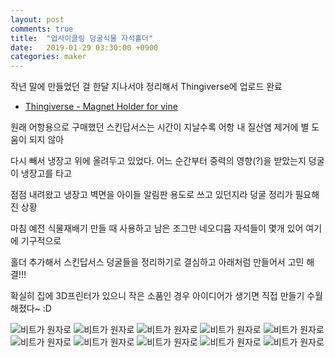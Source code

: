 ```yaml
---
layout: post
comments: true
title:  "업사이클링 덩굴식물 자석홀더"
date:   2019-01-29 03:30:00 +0900
categories: maker
---
```

작년 말에 만들었던 걸 한달 지나서야 정리해서 Thingiverse에 업로드 완료

- [Thingiverse - Magnet Holder for vine](https://www.thingiverse.com/thing:3387739)

원래 어항용으로 구매했던 스킨답서스는 시간이 지날수록 어항 내 질산염 제거에 별 도움이 되지 않아

다시 빼서 냉장고 위에 올려두고 있었다. 어느 순간부터 중력의 영향(?)을 받았는지 덩굴이 냉장고를 타고

점점 내려왔고 냉장고 벽면을 아이들 알림판 용도로 쓰고 있던지라 덩굴 정리가 필요해진 상황

마침 예전 식물재배기 만들 때 사용하고 남은 조그만 네오디뮴 자석들이 몇개 있어 여기에 기구적으로

홀더 추가해서 스킨답서스 덩굴들을 정리하기로 결심하고 아래처럼 만들어서 고민 해결!!!

확실히 집에 3D프린터가 있으니 작은 소품인 경우 아이디어가 생기면 직접 만들기 수월해졌다~ :D

![비트가 원자로](/assets/20181230_135847.png)
![비트가 원자로](/assets/20181230_140010.png)
![비트가 원자로](/assets/20181230_140023.png)
![비트가 원자로](/assets/20181230_140056.png)
![비트가 원자로](/assets/20181230_161421.png)
![비트가 원자로](/assets/20181230_161442.png)
![비트가 원자로](/assets/20181230_161655.png)
![비트가 원자로](/assets/20181230_161729.png)
![비트가 원자로](/assets/20181230_174810.png)
![비트가 원자로](/assets/20190129_020208.png)

